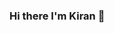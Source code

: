 ### Hi there I'm Kiran 👋

<!--
**Kirankumar76k/kirankumar76k** is a ✨ _special_ ✨ repository because its `README.md` (this file) appears on your GitHub profile.

Here are some ideas to get you started:

- 🌱 I’m currently learning ... Cloud,Devops
- 👯 I’m looking to collaborate on ... Java
- 🤔 I’m looking for help with ... python
- 💬 Ask me about ... Anything
- 📫 How to reach me: ...[insta](https://www.instagram.com/kiranrockzz.yt/)
- Artist🎨🤘
- 🤗Extroverted Introvert!😐
-->
